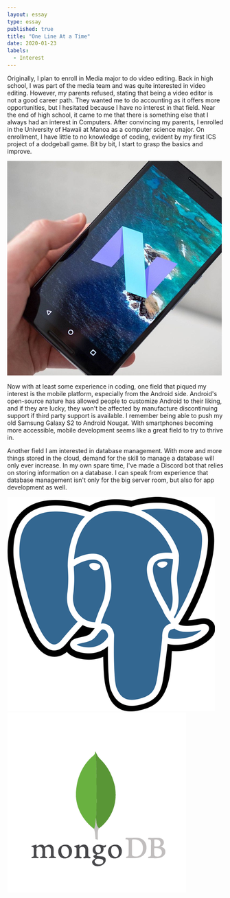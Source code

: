 ```yaml
---
layout: essay
type: essay
published: true
title: "One Line At a Time"
date: 2020-01-23
labels:
  - Interest
---
```


Originally, I plan to enroll in Media major to do video editing. Back in high school, I was part of the media team and was quite interested in video editing. However, my parents refused, stating that being a video editor is not a good career path. They wanted me to do accounting as it offers more opportunities, but I hesitated because I have no interest in that field. Near the end of high school, it came to me that there is something else that I always had an interest in Computers. After convincing my parents,  I enrolled in the University of Hawaii at Manoa as a computer science major. On enrollment, I have little to no knowledge of coding, evident by my first ICS project of a dodgeball game. Bit by bit, I start to grasp the basics and improve. 

<img class = "ui medium right floated image" src = "../images/nougat.png">

Now with at least some experience in coding, one field that piqued my interest is the mobile platform, especially from the Android side. Android's open-source nature has allowed people to customize Android to their liking, and if they are lucky, they won't be affected by manufacture discontinuing support if third party support is available. I remember being able to push my old Samsung Galaxy S2 to Android Nougat. With smartphones becoming more accessible, mobile development seems like a great field to try to thrive in.

Another field I am interested in database management. With more and more things stored in the cloud, demand for the skill to manage a database will only ever increase. In my own spare time, I've made a Discord bot that relies on storing information on a database. I can speak from experience that database management isn't only for the big server room, but also for app development as well.

<div class="ui medium rounded images">
  <img class="ui images" src="../images/postgres.png">
  <img class="ui images" src="../images/mongo.png">
</div>
